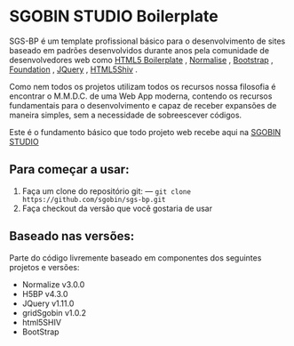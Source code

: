 # SGOBIN STUDIO Boilerplate

SGS-BP é um template profissional básico para o desenvolvimento de sites baseado em padrões desenvolvidos durante anos pela comunidade de desenvolvedores web como [HTML5 Boilerplate](http://html5boilerplate.com) , [Normalise](http://necolas.github.io/normalize.css/) , [Bootstrap](http://getbootstrap.com/) , [Foundation](http://foundation.zurb.com/) , [JQuery](http://jquery.com/) , [HTML5Shiv](https://github.com/aFarkas/html5shiv) .

Como nem todos os projetos utilizam todos os recursos nossa filosofia é encontrar o M.M.D.C. de uma Web App moderna, contendo os recursos fundamentais para o desenvolvimento e capaz de receber expansões de maneira simples, sem a necessidade de sobreescever códigos.

Este é o fundamento básico que todo projeto web recebe aqui na [SGOBIN STUDIO](http://www.sgobinstudio.com.br)

## Para começar a usar:
1. Faça um clone do repositório git:  — `git clone https://github.com/sgobin/sgs-bp.git`
2. Faça checkout da versão que você gostaria de usar

## Baseado nas versões:
Parte do código livremente baseado em componentes dos seguintes projetos e versões:

* Normalize v3.0.0
* H5BP v4.3.0
* JQuery v1.11.0
* gridSgobin v1.0.2
* html5SHIV 
* BootStrap
